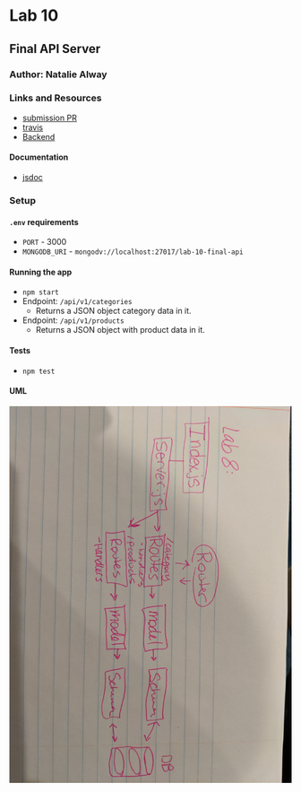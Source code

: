 # Lab 10

## Final API Server

### Author: Natalie Alway

### Links and Resources
* [submission PR]()
* [travis]()
* [Backend]()


#### Documentation
* [jsdoc]()

### Setup
#### `.env` requirements
* `PORT` - 3000
* `MONGODB_URI` - `mongodv://localhost:27017/lab-10-final-api`

#### Running the app
* `npm start`
* Endpoint: `/api/v1/categories`
  * Returns a JSON object category data in it.
* Endpoint: `/api/v1/products`
  * Returns a JSON object with product data in it.
  
#### Tests
* `npm test`

#### UML
![UML](./assets/lab08UML.jpg)
